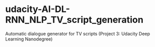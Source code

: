 # udacity-AI-DL-RNN_NLP_TV_script_generation
Automatic dialogue generator for TV scripts (Project 3: Udacity Deep Learning Nanodegree)
